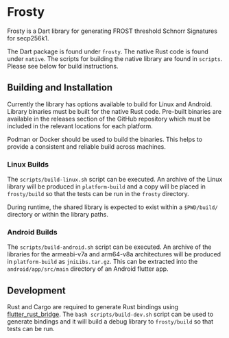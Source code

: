 # Frosty

Frosty is a Dart library for generating FROST threshold Schnorr Signatures for
secp256k1.

The Dart package is found under `frosty`. The native Rust code is found under
`native`. The scripts for building the native library are found in `scripts`.
Please see below for build instructions.

## Building and Installation

Currently the library has options available to build for Linux and Android.
Library binaries must be built for the native Rust code. Pre-built binaries are
available in the releases section of the GitHub repository which must be
included in the relevant locations for each platform.

Podman or Docker should be used to build the binaries. This helps to provide a
consistent and reliable build across machines.

### Linux Builds

The `scripts/build-linux.sh` script can be executed. An archive of the Linux
library will be produced in `platform-build` and a copy will be placed in
`frosty/build` so that the tests can be run in the `frosty` directory.

During runtime, the shared library is expected to exist within a `$PWD/build/`
directory or within the library paths.

### Android Builds

The `scripts/build-android.sh` script can be executed. An archive of the
libraries for the armeabi-v7a and arm64-v8a architectures will be produced in
`platform-build` as `jniLibs.tar.gz`. This can be extracted into the
`android/app/src/main` directory of an Android flutter app.

## Development

Rust and Cargo are required to generate Rust bindings using
[flutter_rust_bridge](https://github.com/fzyzcjy/flutter_rust_bridge).
The `bash scripts/build-dev.sh` script can be used to generate bindings and it
will build a debug library to `frosty/build` so that tests can be run.
